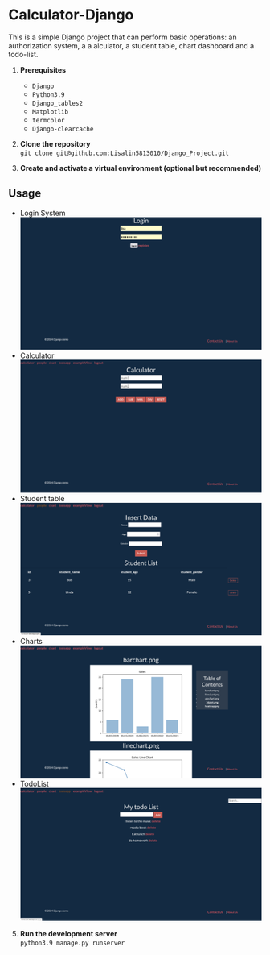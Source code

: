 #     Calculator-Django

This is a simple Django project that can perform basic operations: an authorization system, a a alculator, a student table, chart dashboard and a todo-list.

1. **Prerequisites**
   - `Django`
   - `Python3.9`
   - `Django_tables2`
   - `Matplotlib`
   - `termcolor` 
   - `Django-clearcache`

2. **Clone the repository**<br>
  `git clone git@github.com:Lisalin5813010/Django_Project.git`
3. **Create and activate a virtual environment (optional but recommended)**

## Usage
- Login System
    ![Screenshot of the web application](doc/images/login.png)
- Calculator
    ![Screenshot of the web application](doc/images/calculator.png)
- Student table
    ![Screenshot of the web application](doc/images/studentTable.png)
- Charts
    ![Screenshot of the web application](doc/images/charts.png)
- TodoList
    ![Screenshot of the web application](doc/images/todoList.png)

5. **Run the development server**<br>
`python3.9 manage.py runserver`
